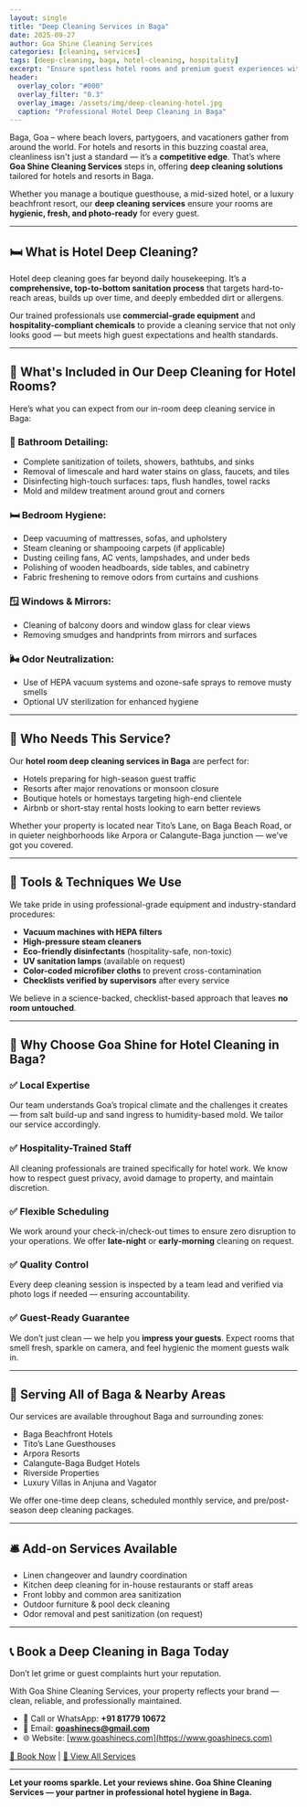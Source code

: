 ```yaml
---
layout: single
title: "Deep Cleaning Services in Baga"
date: 2025-09-27
author: Goa Shine Cleaning Services
categories: [cleaning, services]
tags: [deep-cleaning, baga, hotel-cleaning, hospitality]
excerpt: "Ensure spotless hotel rooms and premium guest experiences with Goa Shine’s deep cleaning services in Baga."
header:
  overlay_color: "#000"
  overlay_filter: "0.3"
  overlay_image: /assets/img/deep-cleaning-hotel.jpg
  caption: "Professional Hotel Deep Cleaning in Baga"
---
```


Baga, Goa – where beach lovers, partygoers, and vacationers gather from around the world. For hotels and resorts in this buzzing coastal area, cleanliness isn't just a standard — it’s a **competitive edge**. That’s where **Goa Shine Cleaning Services** steps in, offering **deep cleaning solutions** tailored for hotels and resorts in Baga.

Whether you manage a boutique guesthouse, a mid-sized hotel, or a luxury beachfront resort, our **deep cleaning services** ensure your rooms are **hygienic, fresh, and photo-ready** for every guest.

---

## 🛏️ What is Hotel Deep Cleaning?

Hotel deep cleaning goes far beyond daily housekeeping. It’s a **comprehensive, top-to-bottom sanitation process** that targets hard-to-reach areas, builds up over time, and deeply embedded dirt or allergens.

Our trained professionals use **commercial-grade equipment** and **hospitality-compliant chemicals** to provide a cleaning service that not only looks good — but meets high guest expectations and health standards.

---

## 🧼 What's Included in Our Deep Cleaning for Hotel Rooms?

Here’s what you can expect from our in-room deep cleaning service in Baga:

### 🛁 Bathroom Detailing:
- Complete sanitization of toilets, showers, bathtubs, and sinks
- Removal of limescale and hard water stains on glass, faucets, and tiles
- Disinfecting high-touch surfaces: taps, flush handles, towel racks
- Mold and mildew treatment around grout and corners

### 🛏 Bedroom Hygiene:
- Deep vacuuming of mattresses, sofas, and upholstery
- Steam cleaning or shampooing carpets (if applicable)
- Dusting ceiling fans, AC vents, lampshades, and under beds
- Polishing of wooden headboards, side tables, and cabinetry
- Fabric freshening to remove odors from curtains and cushions

### 🪟 Windows & Mirrors:
- Cleaning of balcony doors and window glass for clear views
- Removing smudges and handprints from mirrors and surfaces

### 🌬️ Odor Neutralization:
- Use of HEPA vacuum systems and ozone-safe sprays to remove musty smells
- Optional UV sterilization for enhanced hygiene

---

## 🧳 Who Needs This Service?

Our **hotel room deep cleaning services in Baga** are perfect for:

- Hotels preparing for high-season guest traffic
- Resorts after major renovations or monsoon closure
- Boutique hotels or homestays targeting high-end clientele
- Airbnb or short-stay rental hosts looking to earn better reviews

Whether your property is located near Tito’s Lane, on Baga Beach Road, or in quieter neighborhoods like Arpora or Calangute-Baga junction — we’ve got you covered.

---

## 🧪 Tools & Techniques We Use

We take pride in using professional-grade equipment and industry-standard procedures:

- **Vacuum machines with HEPA filters**  
- **High-pressure steam cleaners**  
- **Eco-friendly disinfectants** (hospitality-safe, non-toxic)  
- **UV sanitation lamps** (available on request)  
- **Color-coded microfiber cloths** to prevent cross-contamination  
- **Checklists verified by supervisors** after every service

We believe in a science-backed, checklist-based approach that leaves **no room untouched**.

---

## 🚀 Why Choose Goa Shine for Hotel Cleaning in Baga?

### ✅ Local Expertise
Our team understands Goa’s tropical climate and the challenges it creates — from salt build-up and sand ingress to humidity-based mold. We tailor our service accordingly.

### ✅ Hospitality-Trained Staff
All cleaning professionals are trained specifically for hotel work. We know how to respect guest privacy, avoid damage to property, and maintain discretion.

### ✅ Flexible Scheduling
We work around your check-in/check-out times to ensure zero disruption to your operations. We offer **late-night** or **early-morning** cleaning on request.

### ✅ Quality Control
Every deep cleaning session is inspected by a team lead and verified via photo logs if needed — ensuring accountability.

### ✅ Guest-Ready Guarantee
We don’t just clean — we help you **impress your guests**. Expect rooms that smell fresh, sparkle on camera, and feel hygienic the moment guests walk in.

---

## 📍 Serving All of Baga & Nearby Areas

Our services are available throughout Baga and surrounding zones:

- Baga Beachfront Hotels
- Tito’s Lane Guesthouses
- Arpora Resorts
- Calangute-Baga Budget Hotels
- Riverside Properties
- Luxury Villas in Anjuna and Vagator

We offer one-time deep cleans, scheduled monthly service, and pre/post-season deep cleaning packages.

---

## 🛎️ Add-on Services Available

- Linen changeover and laundry coordination  
- Kitchen deep cleaning for in-house restaurants or staff areas  
- Front lobby and common area sanitization  
- Outdoor furniture & pool deck cleaning  
- Odor removal and pest sanitization (on request)

---

## 📞 Book a Deep Cleaning in Baga Today

Don’t let grime or guest complaints hurt your reputation.

With Goa Shine Cleaning Services, your property reflects your brand — clean, reliable, and professionally maintained.

- 📱 Call or WhatsApp: **+91 81779 10672**  
- 📧 Email: **goashinecs@gmail.com**  
- 🌐 Website: [www.goashinecs.com](https://www.goashinecs.com)

[📅 Book Now](/contact/) | [🧽 View All Services](/services/)

---

**Let your rooms sparkle. Let your reviews shine. Goa Shine Cleaning Services — your partner in professional hotel hygiene in Baga.**
